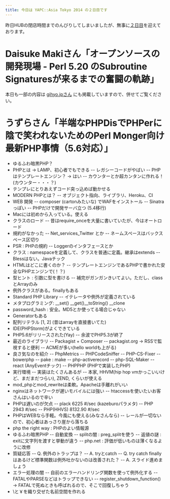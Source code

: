 ```yaml
---
title: 今日は YAPC::Asia Tokyo 2014 の２日目です
---
```


昨日HUBの閉店時間までのんびりしてしまいましたが、無事に[２日目](http://yapcasia.org/)を迎えております。


# Daisuke Makiさん「オープンソースの開発現場 - Perl 5.20 のSubroutine Signaturesが来るまでの奮闘の軌跡」

本日も一部の内容は [gihyo.jpさん](http://gihyo.jp/news/report/01/yapcasia2014/0002) にも掲載していますので、併せてご覧ください。


# うずらさん「半端なPHPDisでPHPerに陰で笑われないためのPerl Monger向け最新PHP事情（5.6対応）」

- ゆるふわ暗黒PHP？
- PHPとは → LAMP、初心者でもできる
-- レガシーコードがやばい
-- PHP はテンプレートエンジン？ → はい
-- カウンターとか超カンタンに作れる！(カウンター・・・？)
- テンプレにとりあえずコード突っ込めば動かせる
- MODERN PHPとは？
-- オブジェクト指向、ライブラリ、Heroku、CI
- WEB 開発
-- composer (cartonみたいな) でWAFをインストール
-- Sinatraっぽい
-- PHPだけで開発サーバ立つ (5.4移行)
- Macには初めから入っている。使える
- クラスのロード
-- 昔はrequire_onceを大量に書いていたが、今はオートロード
- 規約がなかった
-- Net_services_Twitter とか
-- ネームスペースはバックスペース区切り
- PSR : PHPの規約
-- Loggerのインタフェースとか
- クラス : namespaceを定義して、クラスを普通に定義。継承はextends
-- Blessはない。Javaチック
- HTMLはどこに書くのか？
-- テンプレートエンジンであるPHPで書かれた安全なPHPエンジンで(！？)
- 型ヒント : 引数に型を書ける
-- 補完がガンガンきいてよい。ただし、classとArrayのみ
- 例外クラスがある。finallyもある
- Standard PHP Library
-- イテレータや例外が定義されている
- メタプログラミング: __set() __get()__toString() __clone
- password_hash : 安全。MD5とか使ってる場合じゃない
- Generatorもある
- 配列リテラル [1, 2] (昔はarrayを直接書いてた)
- IDE(PHPStorm)がよくできている
- PHP5.6がリリースされた(Yay)
-- 余波でPHP5.3が終了
- 最近のライブラリ
-- Packagist + Composer
-- packagist.org → RSSで監視すると便利
-- ACMEが多い(hello worldも上がる)
- 良さ気なのを紹介
-- PhpMetrics
-- PHPCodeSniffer
-- PHP-CS-Fixer
-- bowerphp
-- pake : make
-- php-activerecord
-- php-SQL-Maker
-- react (AnyEventチック)
-- PHPPHP (PHPで実装したPHP)
- 実行環境
-- 実装はたくさんあるが
-- 本家, HHVM(hip hop vmかっこいいけど、まだまだつらい), ZEND, くらいが使える
- mod_phpとmod_rewriteは柔軟。Apacheは手離れがいい
- nginxはネットワークが遅いモバイルには強い
-- htaccessを使いたいお客さんはいるので辛い
- PHPは遅いのが欠点
-- plack 6225 #/sec (kazeburoパラメタ)
-- PHP 2943 #/sec
-- PHP(HHVS) 8132.90 #/sec
- PHPはWEBなら手軽。今風にも使える(みなさんなら)
-- レールが一切ないので、初心者はあっさり崖から落ちる
- php the right way : PHPのよい情報源
- ゆるふわ暗黒PHP
-- 自動変換
-- splitの闇 : preg_splitを使う
-- 返値の謎 : exitに文字列を渡すと挙動が違う
-- php.net : 評価が低いものは薄くなるように改修
- 質疑応答
-- Q. 例外のトラップは？
-- A. tryとcatch
-- Q. try catch finallyはあるけど標準関数は例外吐かないのは改善された？
-- A. スライド進めましょう
- エラー処理の闇
-- 自前のエラーハンドリング関数を使って例外化する
-- FATALやPARSEなどはトラップできない
-- register_shutdown_function() → FATALで死ぬときも呼ばれるので、そこで回復しちゃう
- \と￥を織り交ぜた名前空間を作れる


<!--
本日も一部の内容は [gihyo.jpさん](http://gihyo.jp/news/report/01/yapcasia2014/0002) にも掲載していますので、併せてご覧ください。
-->
